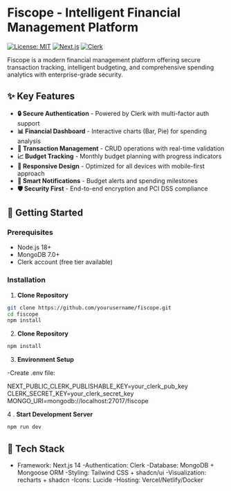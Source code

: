 # Fiscope - Intelligent Financial Management Platform

[![License: MIT](https://img.shields.io/badge/License-MIT-blue.svg)](https://opensource.org/licenses/MIT)
[![Next.js](https://img.shields.io/badge/Next.js-14.2.3-black?logo=next.js)](https://nextjs.org/)
[![Clerk](https://img.shields.io/badge/Clerk-Authentication-purple)](https://clerk.com/)

Fiscope is a modern financial management platform offering secure transaction tracking, intelligent budgeting, and comprehensive spending analytics with enterprise-grade security.

## ✨ Key Features

- **🔒 Secure Authentication** - Powered by Clerk with multi-factor auth support
- **📊 Financial Dashboard** - Interactive charts (Bar, Pie) for spending analysis
- **💸 Transaction Management** - CRUD operations with real-time validation
- **📈 Budget Tracking** - Monthly budget planning with progress indicators
- **📱 Responsive Design** - Optimized for all devices with mobile-first approach
- **🔔 Smart Notifications** - Budget alerts and spending milestones
- **🛡️ Security First** - End-to-end encryption and PCI DSS compliance

## 🚀 Getting Started

### Prerequisites

- Node.js 18+
- MongoDB 7.0+
- Clerk account (free tier available)

### Installation

1. **Clone Repository**

```bash
git clone https://github.com/yourusername/fiscope.git
cd fiscope
npm install
```

2. **Clone Repository**

```bash
npm install
```

3. **Environment Setup**

-Create .env file:

NEXT_PUBLIC_CLERK_PUBLISHABLE_KEY=your_clerk_pub_key
CLERK_SECRET_KEY=your_clerk_secret_key
MONGO_URI=mongodb://localhost:27017/fiscope

4 . **Start Development Server**

```bash
npm run dev
```

## 🧩 Tech Stack

- Framework: Next.js 14
  -Authentication: Clerk
  -Database: MongoDB + Mongoose ORM
  -Styling: Tailwind CSS + shadcn/ui
  -Visualization: recharts + shadcn
  -Icons: Lucide
  -Hosting: Vercel/Netlify/Docker
